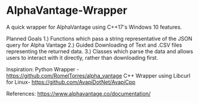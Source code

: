 # AlphaVantage-Wrapper
A quick wrapper for AlphaVantage using C++17's Windows 10 features.

Planned Goals
1.) Functions which pass a string representative of the JSON query for Alpha Vantage
2.) Guided Downloading of Text and .CSV files representing the returned data.
3.) <Maybe> Classes which parse the data and allows users to interact with it directly, rather than downloading first.

Inspiration:
Python Wrapper - https://github.com/RomelTorres/alpha_vantage
C++ Wrapper using Libcurl for Linux- https://github.com/AvapiDotNet/AvapiCpp

References:
https://www.alphavantage.co/documentation/
